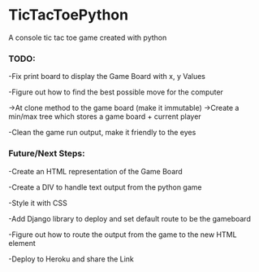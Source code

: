 # TicTacToePython
A console tic tac toe game created with python

### TODO:
-Fix print board to display the Game Board with x, y Values

-Figure out how to find the best possible move for the computer

->At clone method to the game board (make it immutable)
->Create a min/max tree which stores a game board + current player

-Clean the game run output, make it friendly to the eyes


### Future/Next Steps:
-Create an HTML representation of the Game Board

-Create a DIV to handle text output from the python game

-Style it with CSS

-Add Django library to deploy and set default route to be the gameboard

-Figure out how to route the output from the game to the new HTML element

-Deploy to Heroku and share the Link